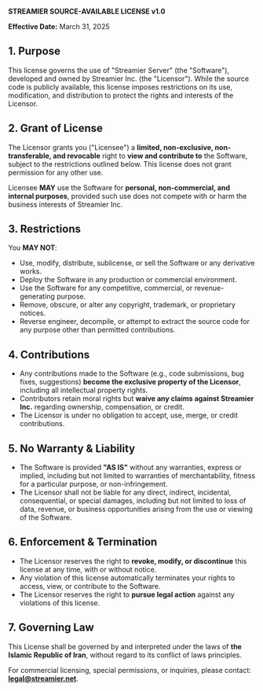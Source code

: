 **STREAMIER SOURCE-AVAILABLE LICENSE v1.0**

**Effective Date:** March 31, 2025

## 1. Purpose

This license governs the use of "Streamier Server" (the "Software"), developed and owned by Streamier Inc. (the "Licensor"). While the source code is publicly available, this license imposes restrictions on its use, modification, and distribution to protect the rights and interests of the Licensor.

## 2. Grant of License

The Licensor grants you ("Licensee") a **limited, non-exclusive, non-transferable, and revocable** right to **view and contribute to** the Software, subject to the restrictions outlined below. This license does not grant permission for any other use.

Licensee **MAY** use the Software for **personal, non-commercial, and internal purposes**, provided such use does not compete with or harm the business interests of Streamier Inc.

## 3. Restrictions

You **MAY NOT**:

- Use, modify, distribute, sublicense, or sell the Software or any derivative works.
- Deploy the Software in any production or commercial environment.
- Use the Software for any competitive, commercial, or revenue-generating purpose.
- Remove, obscure, or alter any copyright, trademark, or proprietary notices.
- Reverse engineer, decompile, or attempt to extract the source code for any purpose other than permitted contributions.

## 4. Contributions

- Any contributions made to the Software (e.g., code submissions, bug fixes, suggestions) **become the exclusive property of the Licensor**, including all intellectual property rights.
- Contributors retain moral rights but **waive any claims against Streamier Inc.** regarding ownership, compensation, or credit.
- The Licensor is under no obligation to accept, use, merge, or credit contributions.

## 5. No Warranty & Liability

- The Software is provided **"AS IS"** without any warranties, express or implied, including but not limited to warranties of merchantability, fitness for a particular purpose, or non-infringement.
- The Licensor shall not be liable for any direct, indirect, incidental, consequential, or special damages, including but not limited to loss of data, revenue, or business opportunities arising from the use or viewing of the Software.

## 6. Enforcement & Termination

- The Licensor reserves the right to **revoke, modify, or discontinue** this license at any time, with or without notice.
- Any violation of this license automatically terminates your rights to access, view, or contribute to the Software.
- The Licensor reserves the right to **pursue legal action** against any violations of this license.

## 7. Governing Law

This License shall be governed by and interpreted under the laws of **the Islamic Republic of Iran**, without regard to its conflict of laws principles.

For commercial licensing, special permissions, or inquiries, please contact: **legal@streamier.net**.
